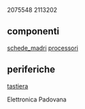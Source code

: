 2075548 
2113202 

## componenti
[schede_madri](componenti/schede_madri.md)
[processori](componenti/processori.md)


## periferiche
[tastiera](periferiche/tastiere.md)

Elettronica Padovana